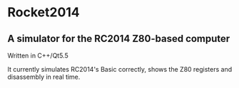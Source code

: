# Rocket2014
## A simulator for the RC2014 Z80-based computer

Written in C++/Qt5.5

It currently simulates RC2014's Basic correctly, shows the Z80 registers and disassembly in real time.